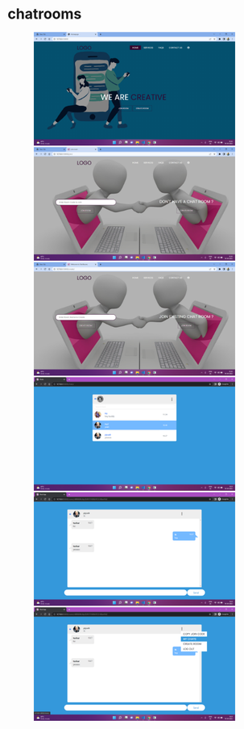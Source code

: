 # chatrooms

<div display:"flex">
<div align="center">
    <img src="/screenshots/Screenshot (8).png" width="400px"</img> 
</div>


<div align="center">
    <img src="/screenshots/Screenshot (9).png" width="400px"</img> 
</div>


<div align="center">
    <img src="/screenshots/Screenshot (10).png" width="400px"</img> 
</div>


<div align="center">
    <img src="/screenshots/Screenshot (11).png" width="400px"</img> 
</div>


<div align="center">
    <img src="/screenshots/Screenshot (12).png" width="400px"</img> 
</div>

<div align="center">
    <img src="/screenshots/Screenshot (14).png" width="400px"</img> 
</div>
</div>
